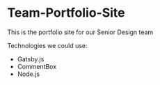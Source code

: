# Team-Portfolio-Site
This is the portfolio site for our Senior Design team

Technologies we could use:
- Gatsby.js
- CommentBox
- Node.js
